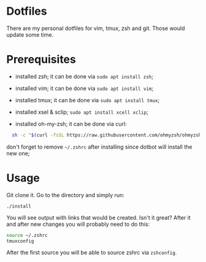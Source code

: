 # Dotfiles

There are my personal dotfiles for vim, tmux, zsh and git. Those would update some time.

# Prerequisites

- installed zsh; it can be done via `sudo apt install zsh`;

- installed vim; it can be done via `sudo apt install vim`;

- installed tmux; it can be done via `sudo apt install tmux`;

- installed xsel & sclip; `sudo apt install xcell xclip`;

- installed oh-my-zsh; it can be done via curl:

```bash
  sh -c "$(curl -fsSL https://raw.githubusercontent.com/ohmyzsh/ohmyzsh/master/tools/install.sh)"
```

don't forget to remove `~/.zshrc` after installing since dotbot will install the new one;

# Usage

Git clone it. Go to the directory and simply run:

`./install`

You will see output with links that would be created. Isn't it great?
After it and after new changes you will probably need to do this:
```bash
source ~/.zshrc
tmuxconfig
```

After the first source you will be able to source zshrc via `zshconfig`. 

